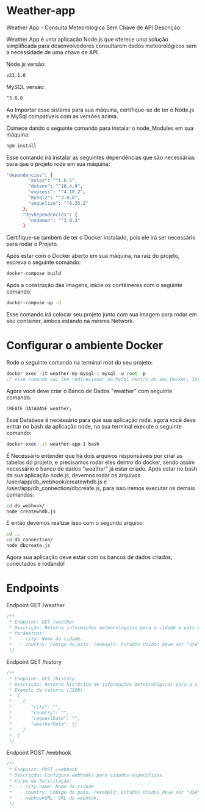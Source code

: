 # Weather-app
Weather App - Consulta Meteorológica Sem Chave de API
Descrição:

Weather App é uma aplicação Node.js que oferece uma solução simplificada para desenvolvedores consultarem dados meteorológicos sem a necessidade de uma chave de API. 

Node.js versão:

```bash
v21.1.0
```

MySQL versão:

```bash
^3.8.0
```

Ao Importar esse sistema para sua máquina, certifique-se de ter o Node.js e MySql compatíveis com as versões acima.

Comece dando o seguinte comando para instalar o node_Modules em sua máquina:
```bash
npm install
```

Esse comando irá instalar as seguintes dependências que são necessárias para que o projeto rode em sua máquina:
```bash
"dependencies": {
        "axios": "^1.6.5",
        "dotenv": "^16.4.0",
        "express": "^4.18.2",
        "mysql2": "^3.8.0",
        "sequelize": "^6.35.2"
      },
      "devDependencies": {
        "nodemon": "^3.0.3"
      } 
```

Certifique-se também de ter o Docker instalado, pois ele irá ser necessário para rodar o Projeto.

Após estar com o Docker aberto em sua máquina, na raiz do projeto, escreva o seguinte comando:
```bash
docker-compose build
```
Após a construção das imagens, inicie os contêineres com o seguinte comando:
```bash
docker-compose up -d
```
Esse comando irá colocar seu projeto junto com sua imagem para rodar em seu container, ambos estando na mesma Network.

# Configurar o ambiente Docker
Rode o seguinte comando na terminal root do seu projeto:
```javascript
docker exec -it weather-my-mysql-1 mysql -u root -p
// esse comando vai lhe redirecionar ao MySql dentro do seu Docker, Insira a Senha "password" para fazer login.
```
Agora você deve criar o Banco de Dados "weather" com seguinte comando:
```mysql
CREATE DATABASE weather;
```
Esse Database é necessário para que sua aplicação rode.
agora você deve entrar no bash da aplicação node, na sua terminal execute o seguinte comando:
```bash
docker exec -it weather-app-1 bash
```
É Necessário entender que há dois arquivos responsáveis por criar as tabelas do projeto, e precisamos rodar eles dentro do docker, sendo assim necessário o banco de dados "weather" já estar criado.
Após estar no bash da sua aplicação node.js, devemos rodar os arquivos /user/app/db_webhook/createwhdb.js e /user/app/db_connection/dbcreate.js, para isso iremos executar os demais comandos:

```bash
cd db_webhook/
node createwhdb.js
```
E então devemos realizar isso com o segundo arquivo:
```bash
cd ..
cd db_connection/
node dbcreate.js
```
Agora sua aplicação deve estar com os bancos de dados criados, conectados e rodando!

# Endpoints

Endpoint GET /weather

```javascript
/**
 * Endpoint: GET /weather
 * Descrição: Retorna informações meteorológicas para a cidade e país especificados.
 * Parâmetros:
 *   - city: Nome da cidade.
 *   - country: Código do país. (exemplo: Estados Unidos deve ser "USA").
 */
```

Endpoint GET /history

```javascript
/**
 * Endpoint: GET /history
 * Descrição: Retorna histórico de informações meteorológicas para a cidade e país especificados em consultas anteriores.
 * Exemplo de retorno (JSON):
 *  [
 *    {
 *       "city": "",
 *       "country": "",
 *       "requestDate": "",
 *       "weatherData": {}
 *    }
 *  ]
 */
```

Endpoint POST /webhook

```javascript
/**
 * Endpoint: POST /webhook
 * Descrição: Configura webhooks para cidades específicas.
 * Corpo da Solicitação:
 *   - city_name: Nome da cidade.
 *   - country: Código do país. (exemplo: Estados Unidos deve ser "USA").
 *   - webhookURL: URL do webhook.
 */

```
